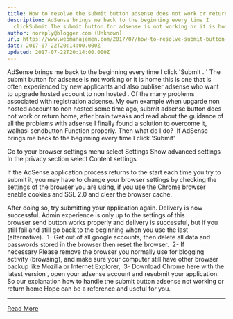 ```yaml
---
title: How to resolve the submit button adsense does not work or return to home
description: AdSense brings me back to the beginning every time I
  clickSubmit.The submit button for adsense is not working or it is home this is
author: noreply@blogger.com (Unknown)
url: https://www.webmanajemen.com/2017/07/how-to-resolve-submit-button-adsense.html
date: 2017-07-22T20:14:00.000Z
updated: 2017-07-22T20:14:00.000Z
---
```


AdSense brings me back to the beginning every time I click 'Submit . ' The submit button for adsense is not working or it is home this is one that is often experienced by new applicants and also publiser adsense who want to upgrade hosted account to non hosted .
Of the many problems associated with registration adsense. My own example when upgarde non hosted account to non hosted some time ago, submit adsense button does not work or return home, after brain tweaks and read about the guidance of all the problems with adsense I finally found a solution to overcome it, walhasi sendbutton Function properly. Then what do I do? 
If AdSense brings me back to the beginning every time I click 'Submit'


Go to your browser settings menu select Settings
Show advanced settings
In the privacy section select Content settings

If the AdSense application process returns to the start each time you try to submit it, you may have to change your browser settings by checking the settings of the browser you are using, if you use the Chrome browser enable cookies and SSL 2.0 and clear the browser cache. 


After doing so, try submitting your application again. Delivery is now successful. Admin experience is only up to the settings of this browser send button works properly and delivery is successful, but if you still fail and still go back to the beginning when you use the last (alternative). 
1- Get out of all google accounts, then delete all data and passwords stored in the browser then reset the browser. 
2- If necessary Please remove the browser you normally use for blogging activity (browsing), and make sure your computer still have other browser backup like Mozilla or Internet Explorer, 
3- Download Chrome here with the latest version , open your adsense account and resubmit your application. 
So our explanation how to handle the submit button adsense not working or return home Hope can be a reference and useful for you.<hr/> <a href="https://www.webmanajemen.com/2017/07/how-to-resolve-submit-button-adsense.html" rel="follow" class="button" id="read-more">Read More</a>